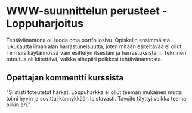 # WWW-suunnittelun perusteet - Loppuharjoitus

Tehtävänantona oli luoda oma portfoliosivu. Opiskelin ensimmäistä lukukautta ilman alan harrastuneisuutta, joten mitään esiteltävää ei ollut. Tein siis käytännössä vain esittelyn itsestäni ja harrastuksistani. Tekninen toteutus oli kiitettävä, vaikka aihepiiri poikkesi tehtävänannosta.

## Opettajan kommentti kurssista

"Siististi toteutetut harkat. Loppuharkka ei ollut teeman mukainen mutta toimi hyvin ja sovittui kännykkään loistavasti. Tavoite täyttyi vaikka teema olikin eri."